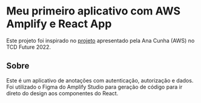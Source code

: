 # Meu primeiro aplicativo com AWS Amplify e React App

Este projeto foi inspirado no [projeto](https://github.com/anacunha/adote-um-pet/blob/main/README.md?plain=1) apresentado pela Ana Cunha (AWS) no TCD Future 2022.

## Sobre

Este é um aplicativo de anotações com autenticação, autorização e dados. Foi utilizado o Figma do Amplify Studio para geração de código para ir direto do design aos componentes do React.
